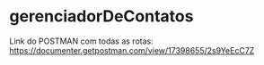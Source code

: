 # gerenciadorDeContatos
Link do POSTMAN com todas as rotas:
https://documenter.getpostman.com/view/17398655/2s9YeEcC7Z
